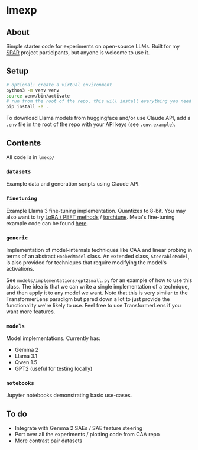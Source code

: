 # lmexp

## About

Simple starter code for experiments on open-source LLMs. Built for my [SPAR](https://supervisedprogramforalignment.org/) project participants, but anyone is welcome to use it.

## Setup

```bash
# optional: create a virtual environment
python3 -m venv venv
source venv/bin/activate 
# run from the root of the repo, this will install everything you need
pip install -e .
```

To download Llama models from huggingface and/or use Claude API, add a `.env` file in the root of the repo with your API keys (see `.env.example`).

## Contents

All code is in `lmexp/`

### `datasets`

Example data and generation scripts using Claude API.

### `finetuning`

Example Llama 3 fine-tuning implementation. Quantizes to 8-bit. You may also want to try [LoRA / PEFT methods](https://huggingface.co/docs/peft/en/quicktour) / [torchtune](https://github.com/pytorch/torchtune). Meta's fine-tuning example code can be found [here](https://github.com/meta-llama/llama-recipes/blob/main/src/llama_recipes/finetuning.py).

### `generic`

Implementation of model-internals techniques like CAA and linear probing in terms of an abstract `HookedModel` class. An extended class, `SteerableModel`, is also provided for techniques that require modifying the model's activations.

See `models/implementations/gpt2small.py` for an example of how to use this class. The idea is that we can write a single implementation of a technique, and then apply it to any model we want. Note that this is very similar to the TransformerLens paradigm but pared down a lot to just provide the functionality we're likely to use. Feel free to use TransformerLens if you want more features.

### `models`

Model implementations. Currently has:
* Gemma 2 
* Llama 3.1 
* Qwen 1.5 
* GPT2 (useful for testing locally)

### `notebooks`

Jupyter notebooks demonstrating basic use-cases.

## To do

* Integrate with Gemma 2 SAEs / SAE feature steering
* Port over all the experiments / plotting code from CAA repo
* More contrast pair datasets